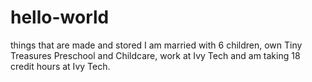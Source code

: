 # hello-world
things that are made and stored
I am married with 6 children, own Tiny Treasures Preschool and Childcare, work at Ivy Tech and am taking 18 credit hours at Ivy Tech.
